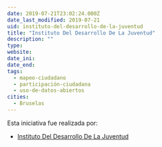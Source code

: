 ```yaml
---
date: 2019-07-21T23:02:24.000Z
date_last_modified: 2019-07-21
uid: instituto-del-desarrollo-de-la-juventud
title: "Instituto Del Desarrollo De La Juventud"
description: ""
type: 
website: 
date_ini: 
date_end: 
tags:
  - mapeo-ciudadano
  - participación-ciudadana
  - uso-de-datos-abiertos
cities: 
  - Bruselas
---
```


Esta iniciativa fue realizada por:

- [Instituto Del Desarrollo De La Juventud](/i/instituto-del-desarrollo-de-la-juventud.html)
